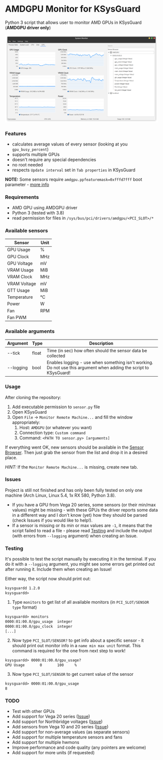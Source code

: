 # AMDGPU Monitor for KSysGuard

Python 3 script that allows user to monitor AMD GPUs in KSysGuard (**AMDGPU driver only**)

![Screenshot](/screenshot.png)

### Features

-   calculates average values of every sensor (looking at you `gpu_busy_percent`)
-   supports multiple GPUs
-   doesn't require any special dependencies
-   no root needed
-   respects `Update interval` set in `Tab properties` in KSysGuard

**NOTE:** Some sensors require `amdgpu.ppfeaturemask=0xfffd7fff` boot parameter - [more info](https://wiki.archlinux.org/index.php/AMDGPU#Overclocking)

### Requirements

-   AMD GPU using AMDGPU driver
-   Python 3 (tested with 3.8)
-   read permission for files in `/sys/bus/pci/drivers/amdgpu/<PCI_SLOT>/*`

### Available sensors

| Sensor       | Unit |
| ------------ | ---- |
| GPU Usage    | %    |
| GPU Clock    | MHz  |
| GPU Voltage  | mV   |
| VRAM Usage   | MiB  |
| VRAM Clock   | MHz  |
| VRAM Voltage | mV   |
| GTT Usage    | MiB  |
| Temperature  | °C   |
| Power        | W    |
| Fan          | RPM  |
| Fan PWM      |      |

### Available arguments

| Argument  | Type  | Description                                                                                                       |
| --------- | ----- | ----------------------------------------------------------------------------------------------------------------- |
| --tick    | float | Time (in sec) how often should the sensor data be collected                                                       |
| --logging | bool  | Enables logging - use when something isn't working. Do not use this argument when adding the script to KSysGuard! |

### Usage

After cloning the repository:

1. Add executable permission to `sensor.py` file
2. Open KSysGuard
3. Open `File` -> `Monitor Remote Machine...` and fill the window appropriately:
    1. Host: `AMDGPU` (or whatever you want)
    2. Connection type: `Custom command`
    3. Command: `<PATH TO sensor.py> [arguments]`

If everything went OK, new sensors should be available in the [Sensor Browser](https://docs.kde.org/trunk5/en/kde-workspace/ksysguard/the-workspace.html#the-sensor-browser). Then just grab the sensor from the list and drop it in a desired place.

_HINT:_ If the `Monitor Remote Machine...` is missing, create new tab.

### Issues

Project is still not finished and has only been fully tested on only one machine (Arch Linux, Linux 5.4, 1x RX 580, Python 3.8).

-   If you have a GPU from Vega 20 series, some sensors (or their min/max values) might be missing - with these GPUs the driver reports some data in a different way and I don't know (yet) how they should be parsed (check Issues if you would like to help!).
-   If a sensor is missing or its min or max values are `-1`, it means that the script failed to read a file - please read [Testing](#Testing) and include the output (with errors from `--logging` argument) when creating an Issue.

### Testing

It's possible to test the script manually by executing it in the terminal. If you do it with a `--logging` argument, you might see some errors get printed out after running it. Include them when creating an Issue!

Either way, the script now should print out:

```
ksysguardd 1.2.0
ksysguardd>
```

1. Type `monitors` to get list of all available monitors (in `PCI_SLOT/SENSOR type` format)

```
ksysguardd> monitors
0000:01:00.0/gpu_usage  integer
0000:01:00.0/gpu_clock  integer
[...]
```

2. Now type `PCI_SLOT/SENSOR?` to get info about a specific sensor - it should print out monitor info in a `name min max unit` format. This command is required for the one from next step to work!

```
ksysguardd> 0000:01:00.0/gpu_usage?
GPU Usage       0       100     %
```

3. Now type `PCI_SLOT/SENSOR` to get current value of the sensor

```
ksysguardd> 0000:01:00.0/gpu_usage
8
```

### TODO

-   Test with other GPUs
-   Add support for Vega 20 series ([Issue](https://github.com/PatrickSzela/ksysguard-amdgpu/issues/1))
-   Add support for Northbridge voltages ([Issue](https://github.com/PatrickSzela/ksysguard-amdgpu/issues/2))
-   Add sensors from Vega 10 and 20 series ([Issue](https://github.com/PatrickSzela/ksysguard-amdgpu/issues/3))
-   Add support for non-average values (as separate sensors)
-   Add support for multiple temperature sensors and fans
-   Add support for multiple hwmons
-   Improve performance and code quality (any pointers are welcome)
-   Add support for more units (if requested)
